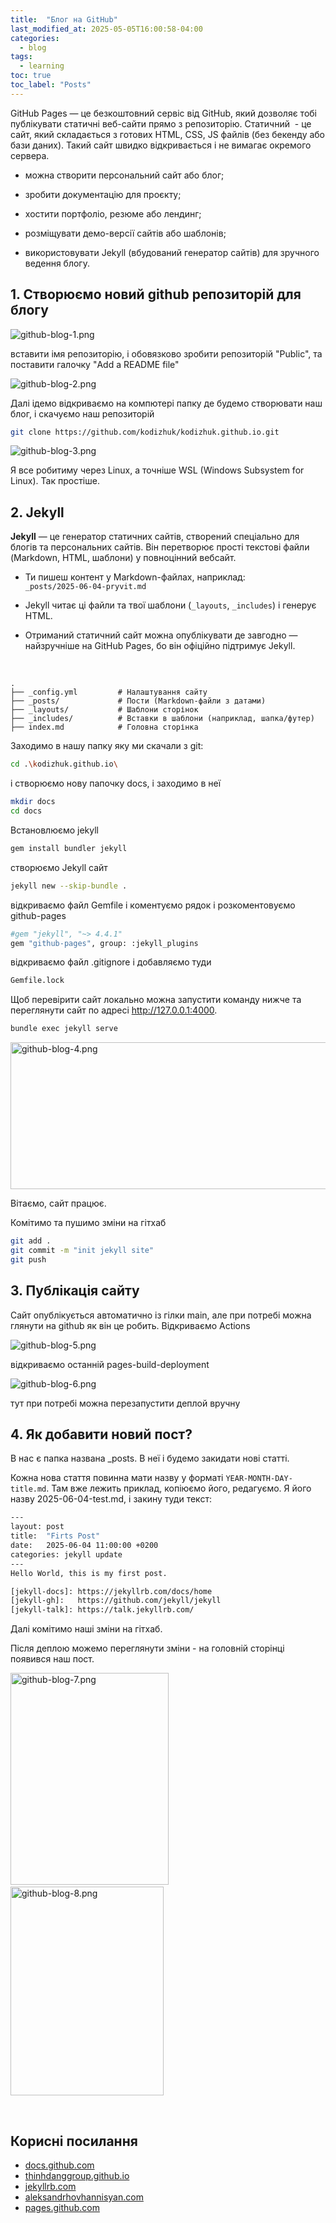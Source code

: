 ```yaml
---
title:  "Блог на GitHub"
last_modified_at: 2025-05-05T16:00:58-04:00
categories: 
  - blog
tags:
  - learning
toc: true
toc_label: "Posts"
---
```


GitHub Pages — це безкоштовний сервіс від GitHub, який дозволяє тобі публікувати статичні веб-сайти прямо з репозиторію. Статичний  - це сайт, який складається з готових HTML, CSS, JS файлів (без бекенду або бази даних). Такий сайт швидко відкривається і не вимагає окремого сервера.

- можна створити персональний сайт або блог;
    
- зробити документацію для проєкту;
    
- хостити портфоліо, резюме або лендинг;
    
- розміщувати демо-версії сайтів або шаблонів;
    
- використовувати Jekyll (вбудований генератор сайтів) для зручного ведення блогу.
    

## 1\. Створюємо новий github репозиторій для блогу

![github-blog-1.png](/assets/resources/github-blog-1.png)

вставити імя репозиторію, і обовязково зробити репозиторій "Public", та поставити галочку "Add a README file"

![github-blog-2.png](/assets/resources/github-blog-2.png)

Далі ідемо відкриваємо на компютері папку де будемо створювати наш блог, і скачуємо наш репозиторій

```bash
git clone https://github.com/kodizhuk/kodizhuk.github.io.git
```

![github-blog-3.png](/assets/resources/github-blog-3.png)

Я все робитиму через Linux, а точніше WSL (Windows Subsystem for Linux). Так простіше.

## 2\. Jekyll

**Jekyll** — це генератор статичних сайтів, створений спеціально для блогів та персональних сайтів. Він перетворює прості текстові файли (Markdown, HTML, шаблони) у повноцінний вебсайт.

- Ти пишеш контент у Markdown-файлах, наприклад:  
    `_posts/2025-06-04-pryvit.md`
    
- Jekyll читає ці файли та твої шаблони (`_layouts`, `_includes`) і генерує HTML.
    
- Отриманий статичний сайт можна опублікувати де завгодно — найзручніше на GitHub Pages, бо він офіційно підтримує Jekyll.
    

&nbsp;

```
.
├── _config.yml         # Налаштування сайту
├── _posts/             # Пости (Markdown-файли з датами)
├── _layouts/           # Шаблони сторінок
├── _includes/          # Вставки в шаблони (наприклад, шапка/футер)
├── index.md            # Головна сторінка

```

Заходимо в нашу папку яку ми скачали з git:

```bash
cd .\kodizhuk.github.io\
```

і створюємо нову папочку docs, і заходимо в неї

```bash
mkdir docs
cd docs
```

Встановлюємо jekyll

```bash
gem install bundler jekyll
```

створюємо Jekyll сайт

```bash
jekyll new --skip-bundle .
```

відкриваємо файл Gemfile і коментуємо рядок і розкоментовуємо github-pages

```bash
#gem "jekyll", "~> 4.4.1"
gem "github-pages", group: :jekyll_plugins

```

відкриваємо файл .gitignore і добавляємо туди

```bash
Gemfile.lock
```

Щоб перевірити сайт локально можна запустити команду нижче та переглянути сайт по адресі http://127.0.0.1:4000.

```bash
bundle exec jekyll serve
```

<img src="/assets/resources/github-blog-4.png" alt="github-blog-4.png" width="712" height="235" class="jop-noMdConv">

Вітаємо, сайт працює.

Комітимо та пушимо зміни на гітхаб

```bash
git add .
git commit -m "init jekyll site"
git push
```

## 3. Публікація сайту

Сайт опублікується автоматично із гілки main, але при потребі можна глянути на github як він це робить. Відкриваємо Actions

![github-blog-5.png](/assets/resources/github-blog-5.png)



відкриваємо останній pages-build-deployment

![github-blog-6.png](/assets/resources/github-blog-6.png)

тут при потребі можна перезапустити деплой вручну

## 4. Як добавити новий пост?

В нас є папка названа \_posts. В неї і будемо закидати нові статті.

Кожна нова стаття повинна мати назву у форматі `YEAR-MONTH-DAY-title.md`. Там вже лежить приклад, копіюємо його, редагуємо. Я його назву 2025-06-04-test.md, і закину туди текст:

```bash
---
layout: post
title:  "Firts Post"
date:   2025-06-04 11:00:00 +0200
categories: jekyll update
---
Hello World, this is my first post.

[jekyll-docs]: https://jekyllrb.com/docs/home
[jekyll-gh]:   https://github.com/jekyll/jekyll
[jekyll-talk]: https://talk.jekyllrb.com/

```

Далі комітимо наші зміни на гітхаб.

Після деплою можемо переглянути зміни - на головній сторінці появився наш пост.

<img src="/assets/resources/github-blog-7.png" alt="github-blog-7.png" width="253" height="339" class="jop-noMdConv">  <img src="/assets/resources/github-blog-8.png" alt="github-blog-8.png" width="245" height="334" class="jop-noMdConv">

&nbsp;

## Корисні посилання

- [docs.github.com](https://docs.github.com/en/pages/quickstart)
- [thinhdanggroup.github.io](https://thinhdanggroup.github.io/github-blog/#introduction)
- [jekyllrb.com](https://jekyllrb.com/docs/pages/)
- [aleksandrhovhannisyan.com](https://www.aleksandrhovhannisyan.com/blog/getting-started-with-jekyll-and-github-pages/)
- [pages.github.com](https://pages.github.com/)

